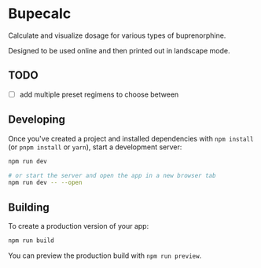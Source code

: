 # Bupecalc

Calculate and visualize dosage for various types of buprenorphine.

Designed to be used online and then printed out in landscape mode.

## TODO

* [ ] add multiple preset regimens to choose between

## Developing

Once you've created a project and installed dependencies with `npm install` (or `pnpm install` or `yarn`), start a development server:

```bash
npm run dev

# or start the server and open the app in a new browser tab
npm run dev -- --open
```

## Building

To create a production version of your app:

```bash
npm run build
```

You can preview the production build with `npm run preview`.
